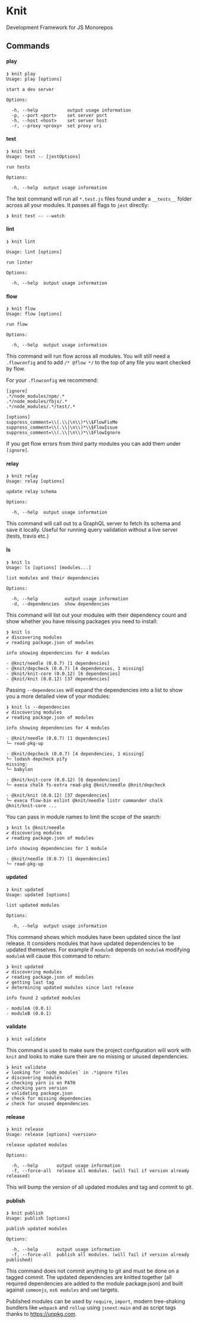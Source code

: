 # Knit

Development Framework for JS Monorepos

## Commands

#### play

```
❯ knit play
Usage: play [options]

start a dev server

Options:

  -h, --help           output usage information
  -p, --port <port>    set server port
  -h, --host <host>    set server host
  -r, --proxy <proxy>  set proxy uri
```


#### test

```
❯ knit test
Usage: test -- [jestOptions]

run tests

Options:

  -h, --help  output usage information
```

The test command will run all `*.test.js` files found under a `__tests__` folder across all your modules. It passes all flags to `jest` directly:

```
❯ knit test -- --watch
```

#### lint

```
❯ knit lint

Usage: lint [options]

run linter

Options:

  -h, --help  output usage information
```

#### flow

```
❯ knit flow
Usage: flow [options]

run flow

Options:

  -h, --help  output usage information
```

This command will run flow across all modules. You will still need a `.flowconfig` and to add `/* @flow */` to the top of any file you want checked by flow.

For your `.flowconfig` we recommend:

```
[ignore]
.*/node_modules/npm/.*
.*/node_modules/fbjs/.*
.*/node_modules/.*/test/.*

[options]
suppress_comment=\\(.\\|\n\\)*\\$FlowFixMe
suppress_comment=\\(.\\|\n\\)*\\$FlowIssue
suppress_comment=\\(.\\|\n\\)*\\$FlowIgnore
```

If you get flow errors from third party modules you can add them under `[ignore]`.

#### relay

```
❯ knit relay
Usage: relay [options]

update relay schema

Options:

  -h, --help  output usage information
```

This command will call out to a GraphQL server to fetch its schema and save it locally. Useful for running query validation without a live server (tests, travis etc.)

#### ls

```
❯ knit ls
Usage: ls [options] [modules...]

list modules and their dependencies

Options:

  -h, --help          output usage information
  -d, --dependencies  show dependencies
```

This command will list out your modules with their dependency count and show whether you have missing packages you need to install:

```
❯ knit ls
✔ discovering modules
✔ reading package.json of modules

info showing dependencies for 4 modules

- @knit/needle (0.0.7) [1 dependencies]
- @knit/depcheck (0.0.7) [4 dependencies, 1 missing]
- @knit/knit-core (0.0.12) [6 dependencies]
- @knit/knit (0.0.12) [37 dependencies]
```

Passing `--dependencies` will expand the dependencies into a list to show you a more detailed view of your modules:

```
❯ knit ls --dependencies
✔ discovering modules
✔ reading package.json of modules

info showing dependencies for 4 modules

- @knit/needle (0.0.7) [1 dependencies]
└─ read-pkg-up

- @knit/depcheck (0.0.7) [4 dependencies, 1 missing]
└─ lodash depcheck pify
missing:
└─ babylon

- @knit/knit-core (0.0.12) [6 dependencies]
└─ execa chalk fs-extra read-pkg @knit/needle @knit/depcheck

- @knit/knit (0.0.12) [37 dependencies]
└─ execa flow-bin eslint @knit/needle listr commander chalk @knit/knit-core ...
```

You can pass in module names to limit the scope of the search:

```
❯ knit ls @knit/needle
✔ discovering modules
✔ reading package.json of modules

info showing dependencies for 1 module

- @knit/needle (0.0.7) [1 dependencies]
└─ read-pkg-up
```

#### updated

```
❯ knit updated
Usage: updated [options]

list updated modules

Options:

  -h, --help  output usage information
```

This command shows which modules have been updated since the last release. It considers modules that have updated dependencies to be updated themselves. For example if `moduleB` depends on `moduleA` modifying `moduleA` will cause this command to return:

```
❯ knit updated
✔ discovering modules
✔ reading package.json of modules
✔ getting last tag
✔ determining updated modules since last release

info found 2 updated modules

- moduleA (0.0.1)
- moduleB (0.0.1)
```


#### validate

```
❯ knit validate
```

This command is used to make sure the project configuration will work with `knit` and looks to make sure their are no missing or unused dependencies.

```
❯ knit validate
✔ looking for `node_modules` in .*ignore files
✔ discovering modules
✔ checking yarn is on PATH
✔ checking yarn version
✔ validating package.json
✔ check for missing dependencies
✔ check for unused dependencies
```

#### release

```
❯ knit release
Usage: release [options] <version>

release updated modules

Options:

  -h, --help       output usage information
  -f, --force-all  release all modules. (will fail if version already released)
```

This will bump the version of all updated modules and tag and commit to git.

#### publish

```
❯ knit publish
Usage: publish [options]

publish updated modules

Options:

  -h, --help       output usage information
  -f, --force-all  publish all modules. (will fail if version already published)
```

This command does not commit anything to git and must be done on a tagged commit. The updated dependencies are knitted together (all required dependencies are added to the module package.json) and built against `commonjs`, `es6 modules` and `umd` targets.

Published modules can be used by `require`, `import`, modern tree-shaking bundlers like `webpack` and `rollup` using `jsnext:main` and as script tags thanks to https://unpkg.com.
